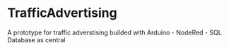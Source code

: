 # TrafficAdvertising
A prototype for traffic adverstising builded with Arduino - NodeRed - SQL Database as central 

